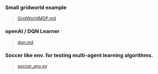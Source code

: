 ### Small gridworld example

> <a href="https://github.com/jlm429/RL/blob/master/mdp.md">GridWorldMDP.md</a>

### openAI / DQN Learner

> <a href="https://github.com/jlm429/RL/blob/master/dqn/dqn.MD">dqn.md</a>

### Soccer like env. for testing multi-agent learning algorithms. 

> <a href="https://github.com/jlm429/RL/blob/master/src/soccer_env.py">soccer_env.py</a>

